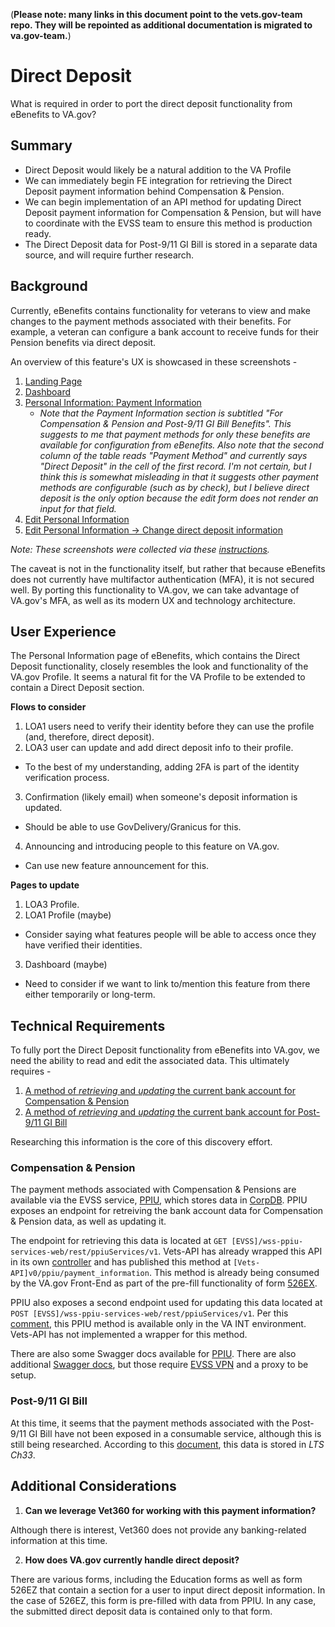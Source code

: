 (__Please note: many links in this document point to the vets.gov-team repo.  They will be repointed as additional documentation is migrated to va.gov-team.__)

# Direct Deposit
What is required in order to port the direct deposit functionality from eBenefits to VA.gov? 

## Summary
- Direct Deposit would likely be a natural addition to the VA Profile
- We can immediately begin FE integration for retrieving the Direct Deposit payment information behind Compensation & Pension.
- We can begin implementation of an API method for updating Direct Deposit payment information for Compensation & Pension, but will have to coordinate with the EVSS team to ensure this method is production ready.
- The Direct Deposit data for Post-9/11 GI Bill is stored in a separate data source, and will require further research.

## Background
Currently, eBenefits contains functionality for veterans to view and make changes to the payment methods associated with their benefits. For example, a veteran can configure a bank account to receive funds for their Pension benefits via direct deposit. 

An overview of this feature's UX is showcased in these screenshots -

1. [Landing Page](https://images.zenhubusercontent.com/59cb9de1b0222d5de47953d8/0451e10e-a503-42e8-9ad1-752a22841797)
2. [Dashboard](https://images.zenhubusercontent.com/59cb9de1b0222d5de47953d8/e3b60f47-fe2c-4f6d-819e-6a664a83a59e)
3. [Personal Information: Payment Information](https://images.zenhubusercontent.com/59cb9de1b0222d5de47953d8/380f851b-3f84-4ba6-a6c5-ca1f8ccb65ad)
    - _Note that the Payment Information section is subtitled "For Compensation & Pension and Post-9/11 GI Bill Benefits". This suggests to me that payment methods for only these benefits are available for configuration from eBenefits. Also note that the second column of the table reads "Payment Method" and currently says "Direct Deposit" in the cell of the first record. I'm not certain, but I think this is somewhat misleading in that it suggests other payment methods are configurable (such as by check), but I believe direct deposit is the only option because the edit form does not render an input for that field._
4. [Edit Personal Information](https://images.zenhubusercontent.com/59cb9de1b0222d5de47953d8/1dc57681-51eb-497e-8a44-af9097c36e49)
5. [Edit Personal Information -> Change direct deposit information](https://images.zenhubusercontent.com/59cb9de1b0222d5de47953d8/718ad0fb-fcbc-404e-8591-3e1205d2d2c5)

_Note: These screenshots were collected via these [instructions](https://github.com/department-of-veterans-affairs/vets.gov-team/blob/master/Products/Platform/EVSS%20Integration/eBenefits_test_accounts.md)._

The caveat is not in the functionality itself, but rather that because eBenefits does not currently have multifactor authentication (MFA), it is not secured well. By porting this functionality to VA.gov, we can take advantage of VA.gov's MFA, as well as its modern UX and technology architecture.

## User Experience
The Personal Information page of eBenefits, which contains the Direct Deposit functionality, closely resembles the look and functionality of the VA.gov Profile. It seems a natural fit for the VA Profile to be extended to contain a Direct Deposit section. 

**Flows to consider**

1. LOA1 users need to verify their identity before they can use the profile (and, therefore, direct deposit).
2. LOA3 user can update and add direct deposit info to their profile.
- To the best of my understanding, adding 2FA is part of the identity verification process.
3. Confirmation (likely email) when someone's deposit information is updated.
- Should be able to use GovDelivery/Granicus for this.
4. Announcing and introducing people to this feature on VA.gov.
- Can use new feature announcement for this.

**Pages to update**

1. LOA3 Profile.
2. LOA1 Profile (maybe)
- Consider saying what features people will be able to access once they have verified their identities.
3. Dashboard (maybe)
- Need to consider if we want to link to/mention this feature from there either temporarily or long-term.

## Technical Requirements
To fully port the Direct Deposit functionality from eBenefits into VA.gov, we need the ability to read and edit the associated data. This ultimately requires -

1. [A method of _retrieving_ and _updating_ the current bank account for Compensation & Pension](#compensation--pension)
2. [A method of _retrieving_ and _updating_ the current bank account for Post-9/11 GI Bill](#post-911-gi-bill)

Researching this information is the core of this discovery effort.

### Compensation & Pension
The payment methods associated with Compensation & Pensions are available via the EVSS service, [PPIU](https://github.com/department-of-veterans-affairs/vets.gov-team/tree/master/Data/Data-Services/EVSS/PPIU-Payment-Info), which stores data in [CorpDB](https://github.com/department-of-veterans-affairs/vets.gov-team/tree/master/Data/Databases#corpdb). PPIU exposes an endpoint for retreiving the bank account data for Compensation & Pension data, as well as updating it.

The endpoint for retrieving this data is located at `GET [EVSS]/wss-ppiu-services-web/rest/ppiuServices/v1`. Vets-API has already wrapped this API in its own [controller](https://github.com/department-of-veterans-affairs/vets-api/blob/master/app/controllers/v0/ppiu_controller.rb) and has published this method at `[Vets-API]v0/ppiu/payment_information`. This method is already being consumed by the VA.gov Front-End as part of the pre-fill functionality of form [526EX](https://github.com/department-of-veterans-affairs/vets-website/blob/ca27b4377a965696b8804f5c92b0f41c6c572521/src/applications/disability-benefits/526EZ/helpers.jsx#L7640).

PPIU also exposes a second endpoint used for updating this data located at `POST [EVSS]/wss-ppiu-services-web/rest/ppiuServices/v1`. Per this [comment](https://dsva.slack.com/archives/C1VBAHWQL/p1551731782045700), this PPIU method is available only in the VA INT environment. Vets-API has not implemented a wrapper for this method.

There are also some Swagger docs available for [PPIU](https://csraciapp6.evss.srarad.com/wss-ppiu-services-web/swagger-ui/index.html). There are also additional [Swagger docs](https://csraciapp6.evss.srarad.com/wss-ppiu-services-web/swagger-ui/index.html?url=https://csraciapp6.evss.srarad.com/wss-ppiu-services-web/rest/swagger.yaml#!/ppiuServices/updatePaymentInfo), but those require [EVSS VPN](https://github.com/department-of-veterans-affairs/vets.gov-team/tree/master/Products/Platform/EVSS%20Integration#api-documentation) and a proxy to be setup.

### Post-9/11 GI Bill
At this time, it seems that the payment methods associated with the Post-9/11 GI Bill have not been exposed in a consumable service, although this is still being researched. According to this [document](https://github.com/department-of-veterans-affairs/vets.gov-team/blob/635f35ad555d0cdac50667ac48c92fef2b719c64/Products/Platform/EVSS%20Integration/meeting-notes/2017-06-21-EVSS-Vets.gov-meeting-notes.md#pciu), this data is stored in _LTS Ch33_.

## Additional Considerations

1. __Can we leverage Vet360 for working with this payment information?__

Although there is interest, Vet360 does not provide any banking-related information at this time.

2. __How does VA.gov currently handle direct deposit?__

There are various forms, including the Education forms as well as form 526EZ that contain a section for a user to input direct deposit information. In the case of 526EZ, this form is pre-filled with data from PPIU. In any case, the submitted direct deposit data is contained only to that form. 
